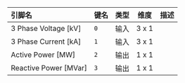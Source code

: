 <!--
DO NOT EDIT THIS FILE DIRECTLY.
This file is generated by tools/comp-docs.js.
All changes will be overwritten by regeneration.
-->

<slot class="model-pins">

| 引脚名 | 键名 | 类型 | 维度 | 描述 |
|:------ |:---- |:----:|:----:|:---- |
| 3 Phase Voltage \[kV\] | `0` | 输入 | 3 x 1 |  |
| 3 Phase Current \[kA\] | `1` | 输入 | 3 x 1 |  |
| Active Power \[MW\] | `2` | 输出 | 1 x 1 |  |
| Reactive Power \[MVar\] | `3` | 输出 | 1 x 1 |  |

</slot>
